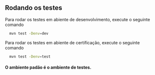 
## Rodando os testes

Para rodar os testes em abiente de desenvolvimento, execute o seguinte comando

```bash
  mvn test -Denv=dev
```
Para rodar os testes em abiente de certificação, execute o seguinte comando

```bash
  mvn test -Denv=test
```

#### O ambiente padão é o ambiente de testes.